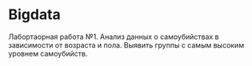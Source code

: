# Bigdata 

Лабортаорная работа №1.
Анализ данных о самоубийствах в зависимости от возраста и пола. 
Выявить группы с самым высоким уровнем самоубийств.
